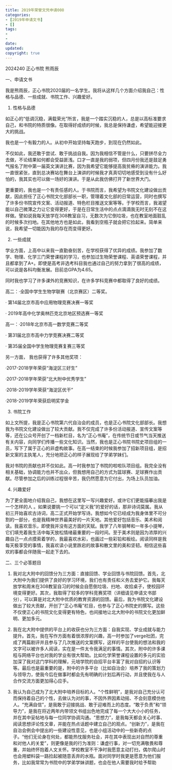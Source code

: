 ```yaml
---
title: 2019年荣誉文凭申请008
categories:
- [2019年申请文书]
- []
tags: 
- 
- 
date:
updated:
copyright: true
---
```


2024240 正心书院 熊雨辰

一、申请文书

我是熊雨辰，正心书院2020届的一名学生。我将从这样几个方面介绍我自己：性格与品德、一些成就、书院工作、兴趣爱好。

1. 性格与品德

如正心的“低调沉稳，满载荣光”所言，我是一个踏实沉稳的人，总是以高标准要求自己，和书院的特质很像。在取得好成绩的时候，我总是保持谦虚，希望能迎接更大的挑战。

我也是一个有毅力的人。从初中开始坚持每天跑步，到现在仍然如此。
<!--more-->
不仅如此，我还敢于尝试、敢于挑战自我。因为我相信不管是什么，只要拼尽全力去做，不论结果如何都会受益匪浅。口才一直是我的弱项，但四月份我还是鼓足勇气报名了附中第一届英文演讲比赛，因为我希望它能够提高我贫瘠的演讲能力。我一直很紧张，直到总决赛站在舞台上演讲的时候我才真真切切地感受到没有什么好怕的，我其实也可以做一场好的演讲。于是从此我仿佛打开了新世界大门。

更重要的，我也是一个有责任感的人。于书院而言，我希望为书院文化建设做出贡献，因此担任了正心书院文化部部长一职，管理着文化部的日常运营，同时也撰写了许多份书院宣传文案、活动报道、特色栏目推送文案等等。于学校而言，我渴望能以自己微薄之力让它变得更好，于是在日常生活中的点点滴滴我无时无刻不在这样做。譬如说我每天放学在308教室自习，无数次为它倒垃圾，也在教室地面脏乱的时候多次扫地。在其他地方也是如此，我看到空瓶子就会把它捡起来。简单来说，我希望一切能因为我的存在而变得更好。

2. 一些成就

学业方面，上高中以来我一直勤奋刻苦，在学校获得了优异的成绩。我参加了数学、物理、化学三门荣誉课程的学习，也参加过生物荣誉课程、英语荣誉课程，并且都拿到了A+。即使是高考非选考科目我也通过自己的努力拿到了很高的成绩，可以说是各科均衡发展。目前总GPA为4.65。

同时我也学习了许多课外的竞赛知识，在许多学科竞赛中都取得了良好的成绩。

高二：·全国中学生生物学联赛（北京赛区）二等奖。

· 第14届北京市高中应用物理竞赛决赛一等奖

· 2019年高中化学奥林匹克北京地区预选赛一等奖

高一：·2018年北京市高一数学竞赛二等奖

· 第31届北京市高中力学竞赛决赛二等奖

· 第35届全国中学生物理竞赛复赛三等奖

另一方面， 我也获得了许多其他奖项：

·2017-2018学年荣获“海淀区三好生”

·2017-2018学年荣获“北大附中优秀学生”

·2018-2019学年荣获“海淀区优干”

·2018-2019学年荣获启明奖学金

3. 书院工作

如上文所提，我是正心书院第六代自治会的成员，也是正心书院文化部部长。我想我为书院文化建设做出了较大贡献。我不仅完成了许多份活动报道、宣传文案等等，还在公众号开创了一档新栏目，名为“正心书庵”，在传统节日或节气当天推送有关内容，向同学们传播一些文化知识。当然，我也是正心书院书院史项目组的一员，写下了属于正心的非虚构故事。在高一结束的时候我参加了招新项目组，是招新文案的主执笔人，充分地把正心的样子展现给了学弟学妹们。

我对书院的贡献也并不仅如此。高一时我参加了书院的啦啦队项目组。我完全没有相关基础，协调能力也并不出众，但我想用自己的方式为篮球赛、足球赛作出贡献。尽管参加之后的训练过程很辛苦，我仍然愿意为它付出，为场上队员加油。

4. 兴趣爱好

为了更全面地介绍我自己，我想在这里写一写兴趣爱好。或许它们更能描摹出我是一个怎样的人 。如果说要挑一个可以“定义我”的爱好的话，那非诗词莫属。我从初三开始喜欢古诗词，高二正式开始学写诗。我想如今它已经成为我身体里不可分割的一部分，也是我精神世界最美好的一片天地。其他爱好包括音乐、美术和阅读。我喜欢音乐，即使我并没有这方面的天赋。我学了八年钢琴和一年多小提琴，它们填充着我生活中每天放松情绪最重要的一段时间。至于美术则是因为浓厚的兴趣自己一点点摸索着学的，我最喜欢水彩，也画过一些彩铅和板绘。阅读同样是我每天极享受的事情，我喜欢读小说里跌宕的故事和散文里的美和坚韧。相信这些喜欢的事都会伴随我一起走下去的。

二、三个必答题目

1. 我对北大附中的回馈分为三方面：直接回馈、学业回馈与书院回馈。首先，北大附中为我们提供了良好的学习环境，我们也有责任和义务去爱护它。我每天放学和周末在308教室自习的时候会自愿倒垃圾、扫地、收拾桌子，使校园环境变得更好。其次，我取得了较多的学科竞赛奖项（详细请见申请文书部分），可以算是对北大附中优质的教育资源的回馈。最后，我为书院文化建设做出了较大贡献，开创了“正心书庵”栏目，也参与了正心书院史的撰写。这些不仅使正心的书院文化变得更有特色，也间接地让北大附中的书院文化更加鲜明、更加多元。

2. 我在北大附中提供的平台上的收获也分为三方面：自我实现、学业成就与能力提升。首先，我在写作方面有着很浓厚的兴趣，高一时参加了verge社团，完成了两篇剧评并且参与了几次推送的文案撰写，这样的平台使我的想法和我的文字可以被许多人阅读，实在是一件太令我满足的事情。其次，附中的许多课程与网络平台也对我的学业有很大帮助。比如化学荣誉课程设置的多元的实验加深了我对这门学科的理解，元培学院的自招平台丰富了我对自招的认识等等。最后也是最重要的是，附中的许多平台（比如自治会）培养了我的策划力与领导力，使我今后在做事时都会先有明确的计划后再行动，并且使我在与人合作交流方面更加得心应手。

3. 我认为自己成为了北大附中培养目标的人。“个性鲜明”，是我对自己充分认可而保持着自己的个性，去做认为对的事，不因外界因素动摇、不会刻意模仿他人。“充满自信”，是我敢于迎接挑战、敢于迎难而上的态度。“敢于负责”和“领导力”，是我在将近两年内带领文书组出色地完成了每一个大大小小的任务，并在其中妥帖地与每一位同学协调沟通。“思想力”，是我每天都会关心时事、阅读思想评论性文章，并能在热点话题中建立自己的观点。“创新力”，是我在自治会例会中提出的一些建设性意见，也是小组活动中的一些新奇的点子。“他们无论身在何处，都能热忱服务社会，并在其中表现出对自然的尊重和对他人的关爱”，则更像是我的行为准则：谦虚行事，对一切充满敬畏和尊重，并始终怀抱着人文关怀。学校教室不干净时我愿意主动打扫，偶尔爬山时也会用塑料袋一路捡起被随意丢弃的水瓶。面对同学时我更是愿意为他们服务，比如我常常为书院中的学弟学妹讲题，也会在他人需要我时给予帮助
